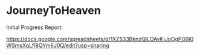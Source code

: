 # JourneyToHeaven

Initial Progress Report:

https://docs.google.com/spreadsheets/d/1XZ533BknzQlLOAvKiJoOgPG9i0WSmsXqLfl8QYm6J0Q/edit?usp=sharing
